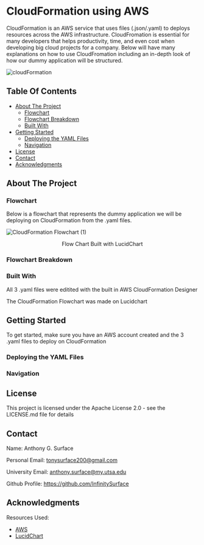 # CloudFormation using AWS

CloudFormation is an AWS service that uses files (.json/.yaml) to deploys resources across the AWS infrastructure. CloudFromation is essential for many developers that helps productivity, time, and even cost when developing big cloud projects for a company. Below will have many explanations on how to use CloudFromation including an in-depth look of how our dummy application will be structured.

![cloudFormation](https://user-images.githubusercontent.com/98137377/159177689-c6e65174-002c-4646-83bf-c4b27d7f9b64.png)

## Table Of Contents

- [About The Project](#about-the-project)
    - [Flowchart](#flowchart)
    - [Flowchart Breakdown](#flowchart-breakdown)
    - [Built With](#built-with)
- [Getting Started](#getting-started)
    - [Deploying the YAML Files](#deploying-the-yaml-files)
    - [Navigation](#navigation)
- [License](#license)
- [Contact](#contact)
- [Acknowledgments](#acknowledgments)

## About The Project

### Flowchart

Below is a flowchart that represents the dummy application we will be deploying on CloudFormation from the .yaml files.

![CloudFormation Flowchart (1)](https://user-images.githubusercontent.com/98137377/159145487-fe0ee9cf-fa55-4620-97ca-3aab776be2ac.png)

</p>
<p align = "center">
Flow Chart Built with LucidChart
</p>

### Flowchart Breakdown



### Built With

All 3 .yaml files were editited with the built in AWS CloudFormation Designer 

The CloudFormation Flowchart was made on Lucidchart

## Getting Started

To get started, make sure you have an AWS account created and the 3 .yaml files to deploy on CloudFormation

### Deploying the YAML Files


### Navigation



## License

This project is licensed under the Apache License 2.0 - see the LICENSE.md file for details

## Contact

Name: Anthony G. Surface

Personal Email: tonysurface200@gmail.com

University Email: anthony.surface@my.utsa.edu

Github Profile: https://github.com/InfinitySurface

## Acknowledgments

Resources Used:

* [AWS](https://aws.amazon.com/?nc2=h_lg)
* [LucidChart](https://www.lucidchart.com/pages/)
